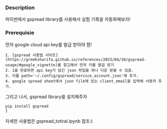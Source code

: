 ### Description
파이썬에서 gspread library를 사용해서 실험 기록을 자동화해보자!

### Prerequisie

먼저 google cloud api key를 발급 받아야 함!

    1. [gspread 사용법 사이트](https://greeksharifa.github.io/references/2023/04/10/gspread-usage/#google_vignette)를 참고해서 먼저 키를 발급 받기
    2. 1을 완료하면 api key가 담긴 json 파일을 하나 다운 받을 수 있음.
    3. 이를 path='~/.config/gspread/service_account.json'에 추가.
    4. google spread sheet에서 json file에 있는 client_email을 입력해 사용자 추가.

그리고 나서, gspread library를 설치해주자
```python
pip install gspread
}
```
자세한 사용법은 gspread_totiral.ipynb 참조:)
